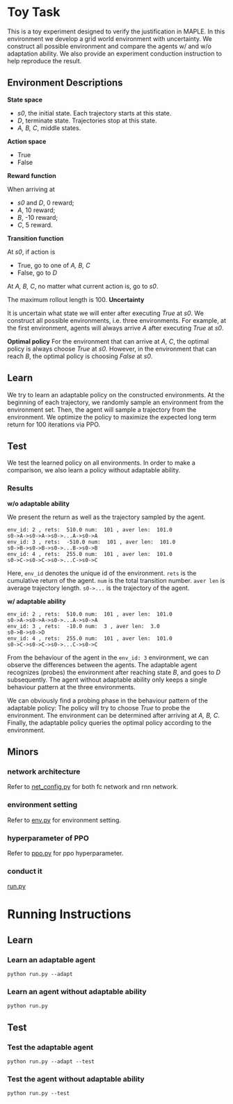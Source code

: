 # Toy Task
This is a toy experiment designed to verify the justification in MAPLE. 
In this environment we develop a grid world environment with uncertainty.
We construct all possible environment and compare the agents w/ and w/o adaptation ability.
We also provide an experiment conduction instruction to help reproduce the result.
## Environment Descriptions

**State space**

- *s0*, the initial state. Each trajectory starts at this state.
- *D*, terminate state. Trajectories stop at this state.
- *A, B, C*, middle states. 

**Action space**

- True
- False

**Reward function**

When arriving at

- *s0* and *D*, 0 reward;
- *A*, 10 reward;
- *B*, -10 reward;
- *C*, 5 reward.

**Transition function**

At *s0*, if action is 
- True, go to one of *A, B, C*
- False, go to *D*

At *A, B, C*, no matter what current action is, go to *s0*.

The maximum rollout length is 100.
**Uncertainty**

It is uncertain what state we will enter after executing *True* at *s0*. 
We construct all possible environments, i.e. three environments. 
For example, at the first environment, agents will always arrive *A* after executing *True* at *s0*.

**Optimal policy**
For the environment that can arrive at *A, C*, the optimal policy is always choose *True* at *s0*.
However, in the environment that can reach *B*, the optimal policy is choosing *False* at *s0*.
## Learn

We try to learn an adaptable policy on the constructed environments.
At the beginning of each trajectory, we randomly sample an environment from the environment set. 
Then, the agent will sample a trajectory from the environment.
We optimize the policy to maximize the expected long term return for 100 iterations via PPO.

## Test
We test the learned policy on all environments.
In order to make a comparison, we also learn a policy without adaptable ability.
### Results
**w/o adaptable ability**

We present the return as well as the trajectory sampled by the agent.
```
env_id: 2 , rets:  510.0 num:  101 , aver len:  101.0
s0->A->s0->A->s0->...A->s0->A
env_id: 3 , rets:  -510.0 num:  101 , aver len:  101.0
s0->B->s0->B->s0->...B->s0->B
env_id: 4 , rets:  255.0 num:  101 , aver len:  101.0
s0->C->s0->C->s0->...C->s0->C
```
Here, `env_id` denotes the unique id of the environment. 
`rets` is the cumulative return of the agent. 
`num` is the total transition number.
`aver len` is average trajectory length.
`s0->...` is the trajectory of the agent.


**w/ adaptable ability**

```
env_id: 2 , rets:  510.0 num:  101 , aver len:  101.0
s0->A->s0->A->s0->...A->s0->A
env_id: 3 , rets:  -10.0 num:  3 , aver len:  3.0
s0->B->s0->D
env_id: 4 , rets:  255.0 num:  101 , aver len:  101.0
s0->C->s0->C->s0->...C->s0->C
```

From the behaviour of the agent in the `env_id: 3` environment, we can observe the differences between the agents.
The adaptable agent recognizes (probes) the environment after reaching state *B*, and goes to *D* subsequently.
The agent without adaptable ability only keeps a single behaviour pattern at the three environments.

We can obviously find a probing phase in the behaviour pattern of the adaptable policy:
The policy will try to choose *True* to probe the environment.
The environment can be determined after arriving at *A, B, C*.
Finally, the adaptable policy queries the optimal policy according to the environment.
## Minors

### network architecture
Refer to [net_config.py](net_config.py) for both fc network and rnn network.

### environment setting
Refer to [env.py](env.py) for environment setting.

### hyperparameter of PPO
Refer to [ppo.py](ppo.py) for ppo hyperparameter.

### conduct it
[run.py](run.py)

# Running Instructions
## Learn
### Learn an adaptable agent
```shell
python run.py --adapt
```

### Learn an agent without adaptable ability
```shell
python run.py
```

## Test
### Test the adaptable agent
```shell
python run.py --adapt --test
```

### Test the agent without adaptable ability
```shell
python run.py --test
```
